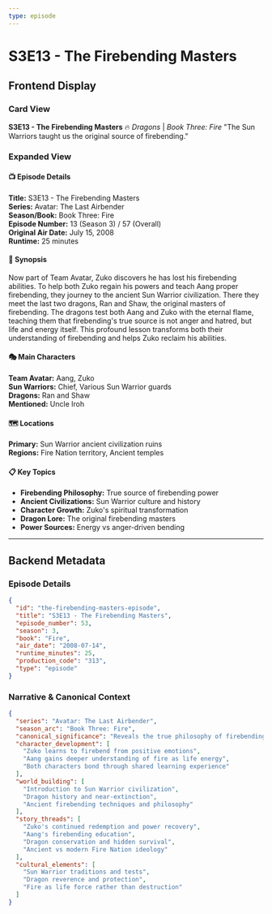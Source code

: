 ```yaml
---
type: episode
---
```


# S3E13 - The Firebending Masters

## Frontend Display

### Card View

**S3E13 - The Firebending Masters** 🔥
*Dragons* | *Book Three: Fire*
"The Sun Warriors taught us the original source of firebending."

### Expanded View

#### 📺 Episode Details

**Title:** S3E13 - The Firebending Masters  
**Series:** Avatar: The Last Airbender  
**Season/Book:** Book Three: Fire  
**Episode Number:** 13 (Season 3) / 57 (Overall)  
**Original Air Date:** July 15, 2008  
**Runtime:** 25 minutes  

#### 📝 Synopsis

Now part of Team Avatar, Zuko discovers he has lost his firebending abilities. To help both Zuko regain his powers and teach Aang proper firebending, they journey to the ancient Sun Warrior civilization. There they meet the last two dragons, Ran and Shaw, the original masters of firebending. The dragons test both Aang and Zuko with the eternal flame, teaching them that firebending's true source is not anger and hatred, but life and energy itself. This profound lesson transforms both their understanding of firebending and helps Zuko reclaim his abilities.

#### 🎭 Main Characters

**Team Avatar:** Aang, Zuko  
**Sun Warriors:** Chief, Various Sun Warrior guards  
**Dragons:** Ran and Shaw  
**Mentioned:** Uncle Iroh  

#### 🗺️ Locations

**Primary:** Sun Warrior ancient civilization ruins  
**Regions:** Fire Nation territory, Ancient temples  

#### 📋 Key Topics

- **Firebending Philosophy:** True source of firebending power  
- **Ancient Civilizations:** Sun Warrior culture and history  
- **Character Growth:** Zuko's spiritual transformation  
- **Dragon Lore:** The original firebending masters  
- **Power Sources:** Energy vs anger-driven bending  

---

## Backend Metadata

### Episode Details

```json
{
  "id": "the-firebending-masters-episode",
  "title": "S3E13 - The Firebending Masters",
  "episode_number": 53,
  "season": 3,
  "book": "Fire",
  "air_date": "2008-07-14",
  "runtime_minutes": 25,
  "production_code": "313",
  "type": "episode"
}
```

### Narrative & Canonical Context

```json
{
  "series": "Avatar: The Last Airbender",
  "season_arc": "Book Three: Fire",
  "canonical_significance": "Reveals the true philosophy of firebending and ancient dragon masters",
  "character_development": [
    "Zuko learns to firebend from positive emotions",
    "Aang gains deeper understanding of fire as life energy",
    "Both characters bond through shared learning experience"
  ],
  "world_building": [
    "Introduction to Sun Warrior civilization",
    "Dragon history and near-extinction",
    "Ancient firebending techniques and philosophy"
  ],
  "story_threads": [
    "Zuko's continued redemption and power recovery",
    "Aang's firebending education",
    "Dragon conservation and hidden survival",
    "Ancient vs modern Fire Nation ideology"
  ],
  "cultural_elements": [
    "Sun Warrior traditions and tests",
    "Dragon reverence and protection",
    "Fire as life force rather than destruction"
  ]
}
```
